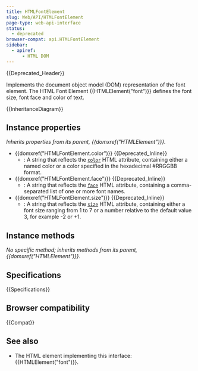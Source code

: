 ```yaml
---
title: HTMLFontElement
slug: Web/API/HTMLFontElement
page-type: web-api-interface
status:
  - deprecated
browser-compat: api.HTMLFontElement
sidebar:
  - apiref:
      - HTML DOM
---
```


{{Deprecated_Header}}

Implements the document object model (DOM) representation of the font element. The HTML Font Element {{HTMLElement("font")}} defines the font size, font face and color of text.

{{InheritanceDiagram}}

## Instance properties

_Inherits properties from its parent, {{domxref("HTMLElement")}}._

- {{domxref("HTMLFontElement.color")}} {{Deprecated_Inline}}
  - : A string that reflects the [`color`](/en-US/docs/Web/HTML/Reference/Elements/font#color) HTML attribute, containing either a named color or a color specified in the hexadecimal #RRGGBB format.
- {{domxref("HTMLFontElement.face")}} {{Deprecated_Inline}}
  - : A string that reflects the [`face`](/en-US/docs/Web/HTML/Reference/Elements/font#face) HTML attribute, containing a comma-separated list of one or more font names.
- {{domxref("HTMLFontElement.size")}} {{Deprecated_Inline}}
  - : A string that reflects the [`size`](/en-US/docs/Web/HTML/Reference/Elements/font#size) HTML attribute, containing either a font size ranging from 1 to 7 or a number relative to the default value 3, for example -2 or +1.

## Instance methods

_No specific method; inherits methods from its parent, {{domxref("HTMLElement")}}._

## Specifications

{{Specifications}}

## Browser compatibility

{{Compat}}

## See also

- The HTML element implementing this interface: {{HTMLElement("font")}}.

